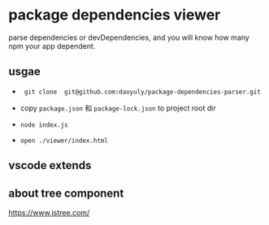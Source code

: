 # package dependencies viewer

parse dependencies or devDependencies, and you will know how many npm your app dependent.
## usgae

- ``` git clone  git@github.com:daoyuly/package-dependencies-parser.git``` 

- copy ```package.json``` 和 ```package-lock.json``` to project root dir

- ``` node index.js ```

- ```open ./viewer/index.html```


## vscode extends

##  about tree component
https://www.jstree.com/